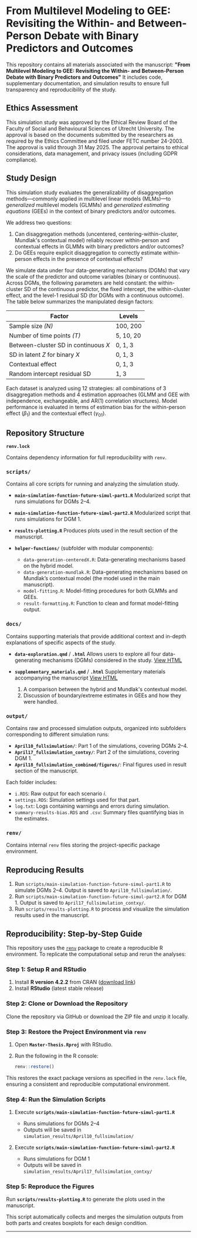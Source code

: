 # From Multilevel Modeling to GEE: Revisiting the Within- and Between-Person Debate with Binary Predictors and Outcomes

This repository contains all materials associated with the manuscript:
**"From Multilevel Modeling to GEE: Revisiting the Within- and Between-Person Debate with Binary Predictors and Outcomes"**
It includes code, supplementary documentation, and simulation results to ensure full transparency and reproducibility of the study.

## Ethics Assessment

This simulation study was approved by the Ethical Review Board of the Faculty of Social and Behavioural Sciences of Utrecht University. The approval is based on the documents submitted by the researchers as required by the Ethics Committee and filed under FETC number 24-2003. The approval is valid through 31 May 2025. The approval pertains to ethical considerations, data management, and privacy issues (including GDPR compliance).

## Study Design

This simulation study evaluates the generalizability of disaggregation methods—commonly applied in multilevel linear models (MLMs)—to *generalized* multilevel models (GLMMs) and *generalized estimating equations* (GEEs) in the context of binary predictors and/or outcomes.

We address two questions:

1. Can disaggregation methods (uncentered, centering-within-cluster, Mundlak's contextual model) reliably recover within-person and contextual effects in GLMMs with binary predictors and/or outcomes?
2. Do GEEs require explicit disaggregation to correctly estimate within-person effects in the presence of contextual effects?

We simulate data under four data-generating mechanisms (DGMs) that vary the scale of the predictor and outcome variables (binary or continuous). Across DGMs, the following parameters are held constant: the within-cluster SD of the continuous predictor, the fixed intercept, the within-cluster effect, and the level-1 residual SD (for DGMs with a continuous outcome). The table below summarizes the manipulated design factors:

| Factor                               | Levels    |
| ------------------------------------ | --------- |
| Sample size *(N)*                    | 100, 200  |
| Number of time points *(T)*          | 5, 10, 20 |
| Between-cluster SD in continuous *X* | 0, 1, 3   |
| SD in latent *Z* for binary *X*      | 0, 1, 3   |
| Contextual effect                    | 0, 1, 3   |
| Random intercept residual SD         | 1, 3      |

Each dataset is analyzed using 12 strategies: all combinations of 3 disaggregation methods and 4 estimation approaches (GLMM and GEE with independence, exchangeable, and AR(1) correlation structures). Model performance is evaluated in terms of estimation bias for the within-person effect ($\beta_1$) and the contextual effect ($\gamma_{01}$).

## Repository Structure

**`renv.lock`**

Contains dependency information for full reproducibility with `renv`.

### `scripts/`

Contains all core scripts for running and analyzing the simulation study.

* **`main-simulation-function-future-simul-part1.R`**
  Modularized script that runs simulations for DGMs 2–4.

* **`main-simulation-function-future-simul-part2.R`**
  Modularized script that runs simulations for DGM 1.

* **`results-plotting.R`**
  Produces plots used in the result section of the manuscript.

* **`helper-functions/`** (subfolder with modular components):

  * `data-generation-centeredX.R`: Data-generating mechanisms based on the hybrid model.
  * `data-generation-mundlak.R`: Data-generating mechanisms based on Mundlak’s contextual model (the model used in the main manuscript).
  * `model-fitting.R`: Model-fitting procedures for both GLMMs and GEEs.
  * `result-formatting.R`: Function to clean and format model-fitting output.

### `docs/`

Contains supporting materials that provide additional context and in-depth explanations of specific aspects of the study.

* **`data-exploration.qmd`** / **`.html`**
  Allows users to explore all four data-generating mechanisms (DGMs) considered in the study. [View HTML](https://wardeiling.github.io/multilevel-vs-gee-binary/data-exploration.html)

* **`supplementary_materials.qmd`** / **`.html`**
  Supplementary materials accompanying the manuscript [View HTML](https://wardeiling.github.io/multilevel-vs-gee-binary/supplementary_materials.html)
  1. A comparison between the hybrid and Mundlak's contextual model.
  2. Discussion of boundary/extreme estimates in GEEs and how they were handled.

### `output/`

Contains raw and processed simulation outputs, organized into subfolders corresponding to different simulation runs:

* **`April10_fullsimulation/`**: Part 1 of the simulations, covering DGMs 2–4.
* **`April17_fullsimulation_contxy/`**: Part 2 of the simulations, covering DGM 1.
* **`April18_fullsimulation_combined/figures/`**: Final figures used in result section of the manuscript.

Each folder includes:

* `i.RDS`: Raw output for each scenario *i*.
* `settings.RDS`: Simulation settings used for that part.
* `log.txt`: Logs containing warnings and errors during simulation.
* `summary-results-bias.RDS` and `.csv`: Summary files quantifying bias in the estimates.

### `renv/`

Contains internal `renv` files storing the project-specific package environment.

## Reproducing Results

1. Run `scripts/main-simulation-function-future-simul-part1.R` to simulate DGMs 2–4. Output is saved to `April10_fullsimulation/`.
2. Run `scripts/main-simulation-function-future-simul-part2.R` for DGM 1. Output is saved to `April17_fullsimulation_contxy/`.
3. Run `scripts/results-plotting.R` to process and visualize the simulation results used in the manuscript.

## Reproducibility: Step-by-Step Guide

This repository uses the [`renv`](https://rstudio.github.io/renv/) package to create a reproducible R environment. To replicate the computational setup and rerun the analyses:

### Step 1: Setup R and RStudio

1. Install **R version 4.2.2** from CRAN ([download link](https://cran.rstudio.com/bin/windows/base/old/4.2.2/R-4.2.2-win.exe))
2. Install **RStudio** (latest stable release)

### Step 2: Clone or Download the Repository

Clone the repository via GitHub or download the ZIP file and unzip it locally.

### Step 3: Restore the Project Environment via `renv`

1. Open **`Master-Thesis.Rproj`** with RStudio.
2. Run the following in the R console:

   ```r
   renv::restore()
   ```

This restores the exact package versions as specified in the `renv.lock` file, ensuring a consistent and reproducible computational environment.

### Step 4: Run the Simulation Scripts

1. Execute **`scripts/main-simulation-function-future-simul-part1.R`**

   * Runs simulations for DGMs 2–4
   * Outputs will be saved in `simulation_results/April10_fullsimulation/`

2. Execute **`scripts/main-simulation-function-future-simul-part2.R`**

   * Runs simulations for DGM 1
   * Outputs will be saved in `simulation_results/April17_fullsimulation_contxy/`

### Step 5: Reproduce the Figures

Run **`scripts/results-plotting.R`** to generate the plots used in the manuscript.

This script automatically collects and merges the simulation outputs from both parts and creates boxplots for each design condition.

---
